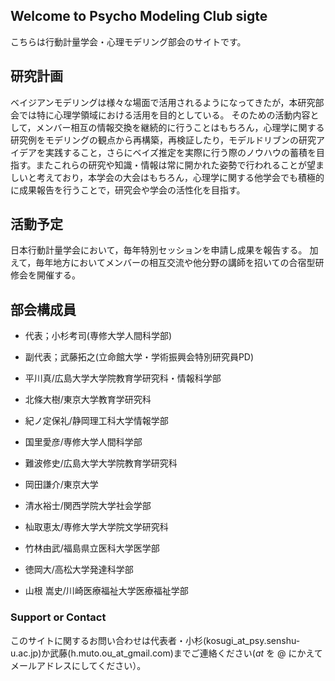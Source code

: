 ## Welcome to Psycho Modeling Club sigte

こちらは行動計量学会・心理モデリング部会のサイトです。

## 研究計画

ベイジアンモデリングは様々な場面で活用されるようになってきたが，本研究部会では特に心理学領域における活用を目的としている。
そのための活動内容として，メンバー相互の情報交換を継続的に行うことはもちろん，心理学に関する研究例をモデリングの観点から再構築，再検証したり，モデルドリブンの研究アイデアを実践すること，さらにベイズ推定を実際に行う際のノウハウの蓄積を目指す。またこれらの研究や知識・情報は常に開かれた姿勢で行われることが望ましいと考えており，本学会の大会はもちろん，心理学に関する他学会でも積極的に成果報告を行うことで，研究会や学会の活性化を目指す。

## 活動予定

日本行動計量学会において，毎年特別セッションを申請し成果を報告する。
加えて，毎年地方においてメンバーの相互交流や他分野の講師を招いての合宿型研修会を開催する。



## 部会構成員

+ 代表；小杉考司(専修大学人間科学部)
+ 副代表；武藤拓之(立命館大学・学術振興会特別研究員PD)

+ 平川真/広島大学大学院教育学研究科・情報科学部
+ 北條大樹/東京大学教育学研究科
+ 紀ノ定保礼/静岡理工科大学情報学部
+ 国里愛彦/専修大学人間科学部
+ 難波修史/広島大学大学院教育学研究科
+ 岡田謙介/東京大学
+ 清水裕士/関西学院大学社会学部
+ 杣取恵太/専修大学大学院文学研究科
+ 竹林由武/福島県立医科大学医学部
+ 徳岡大/高松大学発達科学部
+ 山根 嵩史/川崎医療福祉大学医療福祉学部

### Support or Contact

このサイトに関するお問い合わせは代表者・小杉(kosugi_at_psy.senshu-u.ac.jp)か武藤(h.muto.ou_at_gmail.com)までご連絡ください(_at_ を @ にかえてメールアドレスにしてください）。
